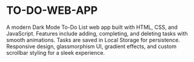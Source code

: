 # TO-DO-WEB-APP
A modern Dark Mode To-Do List web app built with HTML, CSS, and JavaScript. Features include adding, completing, and deleting tasks with smooth animations. Tasks are saved in Local Storage for persistence. Responsive design, glassmorphism UI, gradient effects, and custom scrollbar styling for a sleek experience.
